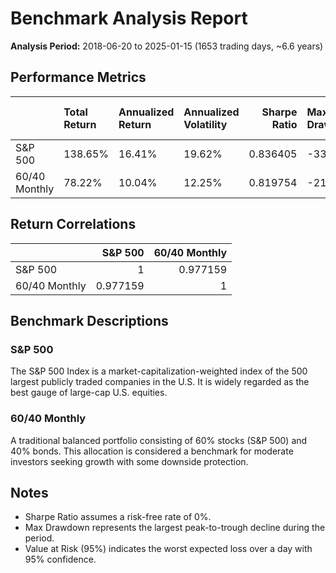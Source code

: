 # Benchmark Analysis Report

**Analysis Period:** 2018-06-20 to 2025-01-15 (1653 trading days, ~6.6 years)

## Performance Metrics

|               | Total Return   | Annualized Return   | Annualized Volatility   |   Sharpe Ratio | Max Drawdown   | Value at Risk (95%)   |   Skewness |   Kurtosis |
|:--------------|:---------------|:--------------------|:------------------------|---------------:|:---------------|:----------------------|-----------:|-----------:|
| S&P 500       | 138.65%        | 16.41%              | 19.62%                  |       0.836405 | -33.72%        | -1.85%                |  -0.530175 |    11.9544 |
| 60/40 Monthly | 78.22%         | 10.04%              | 12.25%                  |       0.819754 | -21.19%        | -1.12%                |  -0.665305 |    14.6811 |

## Return Correlations

|               |   S&P 500 |   60/40 Monthly |
|:--------------|----------:|----------------:|
| S&P 500       |  1        |        0.977159 |
| 60/40 Monthly |  0.977159 |        1        |

## Benchmark Descriptions

### S&P 500

The S&P 500 Index is a market-capitalization-weighted index of the 500 largest publicly traded companies in the U.S. It is widely regarded as the best gauge of large-cap U.S. equities.

### 60/40 Monthly

A traditional balanced portfolio consisting of 60% stocks (S&P 500) and 40% bonds. This allocation is considered a benchmark for moderate investors seeking growth with some downside protection.

## Notes

- Sharpe Ratio assumes a risk-free rate of 0%.
- Max Drawdown represents the largest peak-to-trough decline during the period.
- Value at Risk (95%) indicates the worst expected loss over a day with 95% confidence.
